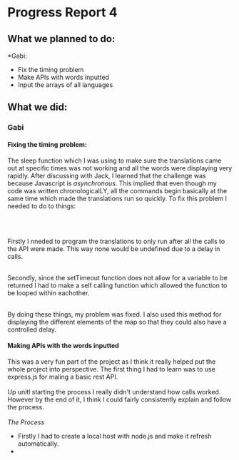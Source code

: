 # Progress Report 4

## What we planned to do:

*Gabi:
  - Fix the timing problem
  - Make APIs with words inputted
  - Input the arrays of all languages
  
 ## What we did:
 
 ### Gabi
 
 #### Fixing the timing problem:
 
 The sleep function which I was using to make sure the translations came out at specific times was not working and all the words were displaying very rapidly. After discussing with Jack, I learned that the challenge was because Javascript is *asynchronous*. This implied that even though my code was written chronologicalLY, all the commands begin basically at the same time which made the translations run so quickly. To fix this problem I needed to do to things:
 
 <br>
 <br>
 
 Firstly I nneded to program the translations to only run after all the calls to the API were made. This way none would be undefined due to a delay in calls.
 <br>
 <br>
 
 Secondly, since the setTimeout function does not allow for a variable to be returned I had to make a self calling function which allowed the function to be looped within eachother.
<br>
<br>

By doing these things, my problem was fixed. I also used this method for displaying the different elements of the map so that they could also have a controlled delay.

#### Making APIs with the words inputted

This was a very fun part of the project as I think it really helped put the whole project into perspective. The first thing I had to learn was to use express.js for maling a basic rest API.
<br>
<br>
Up unitl starting the process I really didn't understand how calls worked. However by the end of it, I think I could fairly consistently explain and follow the process. 
<br>
<br>
*The Process*

* Firstly I had to create a local host with node.js and make it refresh automatically.
* 


 
 
